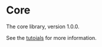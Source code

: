 # Core

The core library, version 1.0.0.

See the [tutoials](tutorials/index.md) for more information.
